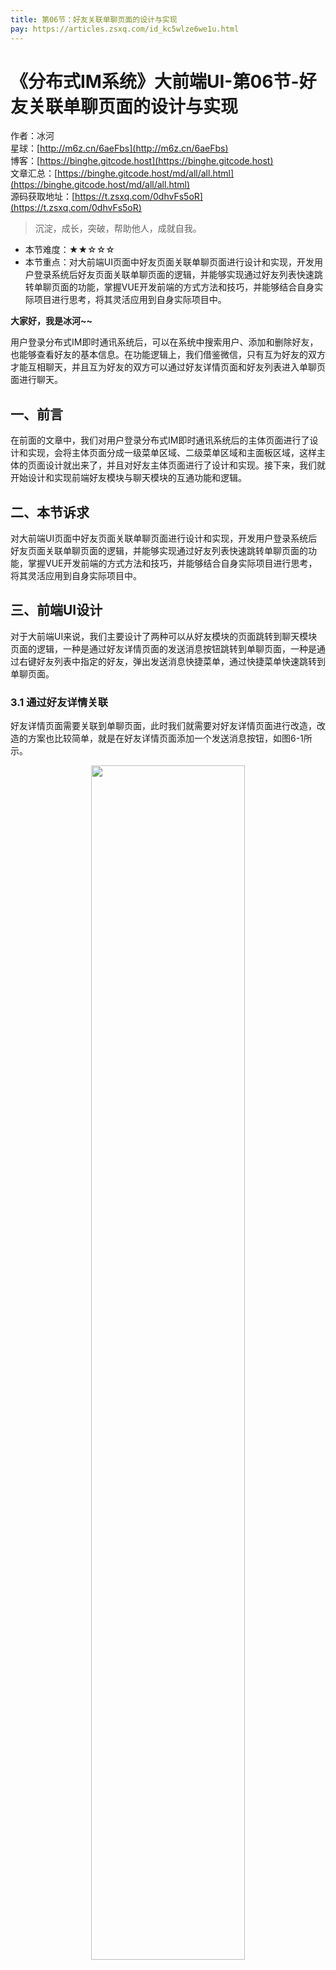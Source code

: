 ```yaml
---
title: 第06节：好友关联单聊页面的设计与实现
pay: https://articles.zsxq.com/id_kc5wlze6we1u.html
---
```


# 《分布式IM系统》大前端UI-第06节-好友关联单聊页面的设计与实现

作者：冰河
<br/>星球：[http://m6z.cn/6aeFbs](http://m6z.cn/6aeFbs)
<br/>博客：[https://binghe.gitcode.host](https://binghe.gitcode.host)
<br/>文章汇总：[https://binghe.gitcode.host/md/all/all.html](https://binghe.gitcode.host/md/all/all.html)
<br/>源码获取地址：[https://t.zsxq.com/0dhvFs5oR](https://t.zsxq.com/0dhvFs5oR)

> 沉淀，成长，突破，帮助他人，成就自我。

* 本节难度：★★☆☆☆
* 本节重点：对大前端UI页面中好友页面关联单聊页面进行设计和实现，开发用户登录系统后好友页面关联单聊页面的逻辑，并能够实现通过好友列表快速跳转单聊页面的功能，掌握VUE开发前端的方式方法和技巧，并能够结合自身实际项目进行思考，将其灵活应用到自身实际项目中。

**大家好，我是冰河~~**

用户登录分布式IM即时通讯系统后，可以在系统中搜索用户、添加和删除好友，也能够查看好友的基本信息。在功能逻辑上，我们借鉴微信，只有互为好友的双方才能互相聊天，并且互为好友的双方可以通过好友详情页面和好友列表进入单聊页面进行聊天。

## 一、前言

在前面的文章中，我们对用户登录分布式IM即时通讯系统后的主体页面进行了设计和实现，会将主体页面分成一级菜单区域、二级菜单区域和主面板区域，这样主体的页面设计就出来了，并且对好友主体页面进行了设计和实现。接下来，我们就开始设计和实现前端好友模块与聊天模块的互通功能和逻辑。

## 二、本节诉求

对大前端UI页面中好友页面关联单聊页面进行设计和实现，开发用户登录系统后好友页面关联单聊页面的逻辑，并能够实现通过好友列表快速跳转单聊页面的功能，掌握VUE开发前端的方式方法和技巧，并能够结合自身实际项目进行思考，将其灵活应用到自身实际项目中。

## 三、前端UI设计

对于大前端UI来说，我们主要设计了两种可以从好友模块的页面跳转到聊天模块页面的逻辑，一种是通过好友详情页面的发送消息按钮跳转到单聊页面，一种是通过右键好友列表中指定的好友，弹出发送消息快捷菜单，通过快捷菜单快速跳转到单聊页面。

### 3.1 通过好友详情关联

好友详情页面需要关联到单聊页面，此时我们就需要对好友详情页面进行改造，改造的方案也比较简单，就是在好友详情页面添加一个发送消息按钮，如图6-1所示。

<div align="center">
    <img src="https://binghe.gitcode.host/images/project/im/2024-02-12-001.png?raw=true" width="70%">
    <br/>
</div>

可以看到，我们可以在好友页面添加一个发送消息按钮，通过点击发送消息按钮跳转到单聊页面，与当前好友进行聊天。

### 3.2 通过快捷菜单关联

除了通过好友详情页面关联单聊页面外，我们还设计了通过快捷菜单的方式关联单聊页面，如图6-2所示。

## 查看完整文章

加入[冰河技术](https://public.zsxq.com/groups/48848484411888.html)知识星球，解锁完整技术文章与完整代码